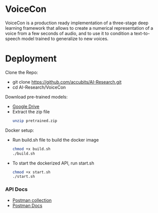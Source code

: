 # VoiceCon

VoiceCon is a production ready implementation of a three-stage deep learning framework that allows to create a numerical representation of a voice from a few seconds of audio, and to use it to condition a text-to-speech model trained to generalize to new voices.

# Deployment

Clone the Repo:
  - git clone https://github.com/accubits/AI-Research.git
  - cd AI-Research/VoiceCon    

Download pre-trained models:

  - [Google Drive](https://drive.google.com/file/d/1n1sPXvT34yXFLT47QZA6FIRGrwMeSsZc/view?usp=sharing)
  - Extract the zip file
    ```sh
    unzip pretrained.zip
    ```
  
Docker setup:
  - Run build.sh file to build the docker image
    ```sh
    chmod +x build.sh
    ./build.sh
    ```
  - To start the dockerized API, run start.sh
    ```sh
    chmod +x start.sh
    ./start.sh
    ```    

### API Docs

 - [Postman collection](https://www.getpostman.com/collections/17e2fc0795fbff6aa9b4)
 - [Postman Docs](https://documenter.getpostman.com/view/8991468/T1LSCRas)

